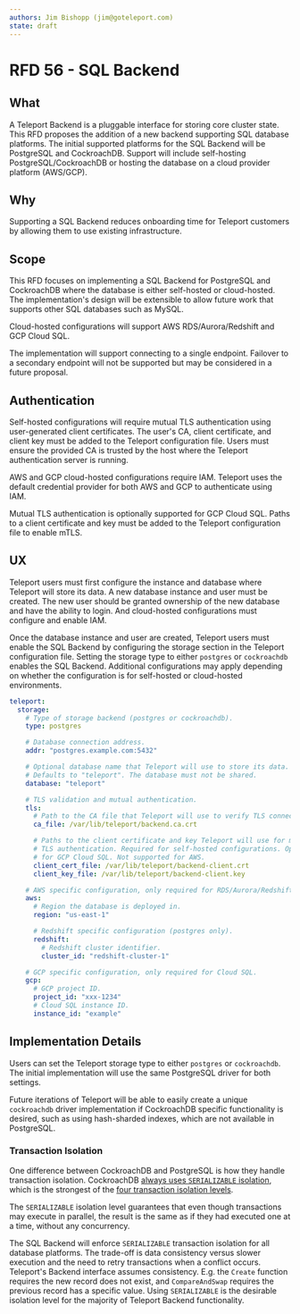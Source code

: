 ```yaml
---
authors: Jim Bishopp (jim@goteleport.com)
state: draft
---
```


# RFD 56 - SQL Backend


## What

A Teleport Backend is a pluggable interface for storing core cluster state.
This RFD proposes the addition of a new backend supporting SQL database platforms.
The initial supported platforms for the SQL Backend will be PostgreSQL and 
CockroachDB. Support will include self-hosting PostgreSQL/CockroachDB or 
hosting the database on a cloud provider platform (AWS/GCP).


## Why

Supporting a SQL Backend reduces onboarding time for Teleport customers by
allowing them to use existing infrastructure.


## Scope

This RFD focuses on implementing a SQL Backend for PostgreSQL and CockroachDB
where the database is either self-hosted or cloud-hosted. The implementation's 
design will be extensible to allow future work that supports other SQL databases
such as MySQL.

Cloud-hosted configurations will support AWS RDS/Aurora/Redshift and GCP Cloud SQL.

The implementation will support connecting to a single endpoint. Failover to
a secondary endpoint will not be supported but may be considered in a future
proposal.


## Authentication

Self-hosted configurations will require mutual TLS authentication using
user-generated client certificates. The user's CA, client certificate, and
client key must be added to the Teleport configuration file. Users must ensure
the provided CA is trusted by the host where the Teleport authentication server
is running.

AWS and GCP cloud-hosted configurations require IAM. Teleport uses the
default credential provider for both AWS and GCP to authenticate using IAM.

Mutual TLS authentication is optionally supported for GCP Cloud SQL.
Paths to a client certificate and key must be added to the Teleport
configuration file to enable mTLS.


## UX

Teleport users must first configure the instance and database where Teleport will 
store its data. A new database instance and user must be created. The new user
should be granted ownership of the new database and have the ability to login.
And cloud-hosted configurations must configure and enable IAM.

Once the database instance and user are created, Teleport users must enable the
SQL Backend by configuring the storage section in the Teleport configuration
file. Setting the storage type to either `postgres` or `cockroachdb` enables the
SQL Backend. Additional configurations may apply depending on whether the
configuration is for self-hosted or cloud-hosted environments.

```yaml
teleport:
  storage:
    # Type of storage backend (postgres or cockroachdb).
    type: postgres

    # Database connection address.
    addr: "postgres.example.com:5432"

    # Optional database name that Teleport will use to store its data.
    # Defaults to "teleport". The database must not be shared.
    database: "teleport"

    # TLS validation and mutual authentication.
    tls:
      # Path to the CA file that Teleport will use to verify TLS connections.
      ca_file: /var/lib/teleport/backend.ca.crt

      # Paths to the client certificate and key Teleport will use for mutual
      # TLS authentication. Required for self-hosted configurations. Optional
      # for GCP Cloud SQL. Not supported for AWS.
      client_cert_file: /var/lib/teleport/backend-client.crt
      client_key_file: /var/lib/teleport/backend-client.key

    # AWS specific configuration, only required for RDS/Aurora/Redshift.
    aws:
      # Region the database is deployed in.
      region: "us-east-1"

      # Redshift specific configuration (postgres only).
      redshift:
        # Redshift cluster identifier.
        cluster_id: "redshift-cluster-1"

    # GCP specific configuration, only required for Cloud SQL.
    gcp:
      # GCP project ID.
      project_id: "xxx-1234"
      # Cloud SQL instance ID.
      instance_id: "example"
```

## Implementation Details

Users can set the Teleport storage type to either `postgres` or `cockroachdb`.
The initial implementation will use the same PostgreSQL driver for both settings.

Future iterations of Teleport will be able to easily create a unique `cockroachdb`
driver implementation if CockroachDB specific functionality is desired, such as
using hash-sharded indexes, which are not available in PostgreSQL.

### Transaction Isolation

One difference between CockroachDB and PostgreSQL is how they handle transaction
isolation. CockroachDB [always uses `SERIALIZABLE` isolation][1], which is the
strongest of the [four transaction isolation levels][2].

The `SERIALIZABLE` isolation level guarantees that even though transactions may
execute in parallel, the result is the same as if they had executed one at a time,
without any concurrency.

The SQL Backend will enforce `SERIALIZABLE` transaction isolation for all database 
platforms. The trade-off is data consistency versus slower execution and the need
to retry transactions when a conflict occurs. Teleport's Backend interface assumes
consistency. E.g. the `Create` function requires the new record does not exist, and
`CompareAndSwap` requires the previous record has a specific value. Using
`SERIALIZABLE` is the desirable isolation level for the majority of Teleport Backend 
functionality.

[1]: https://www.cockroachlabs.com/docs/stable/demo-serializable.html
[2]: https://en.wikipedia.org/wiki/Isolation_(database_systems)#Isolation_levels
